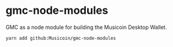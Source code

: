 # gmc-node-modules

GMC as a node module for building the Musicoin Desktop Wallet.

`yarn add github:Musicoin/gmc-node-modules`
